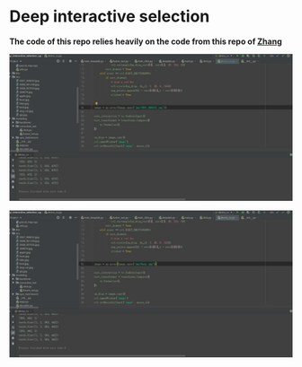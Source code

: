 # Deep interactive selection
**The code of this repo relies heavily on the code from this repo of [Zhang](https://github.com/jfzhang95/pytorch-deeplab-xception/)**

![results](doc/dog.gif)

![results](doc/bear.gif)

